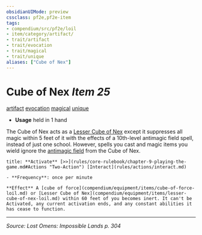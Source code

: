 ```yaml
---
obsidianUIMode: preview
cssclass: pf2e,pf2e-item
tags:
- compendium/src/pf2e/loil
- item/category/artifact/
- trait/artifact
- trait/evocation
- trait/magical
- trait/unique
aliases: ["Cube of Nex"]
---
```

# Cube of Nex *Item 25*  
[artifact](artifact-gmg.md "Artifact Item Trait")  [evocation](evocation.md "Evocation School Trait")  [magical](magical.md "Magical Item Trait")  [unique](unique.md "Unique Rarity Trait")  

- **Usage** held in 1 hand

The Cube of Nex acts as a [Lesser Cube of Nex](lesser-cube-of-nex-loil.md) except it suppresses all magic within 5 feet of it with the effects of a 10th-level antimagic field spell, instead of just one school. However, spells you cast and magic items you wield ignore the [antimagic field](antimagic-field.md) from the Cube of Nex.

```ad-embed-ability
title: **Activate** [>>](rules/core-rulebook/chapter-9-playing-the-game.md#Actions "Two-Action") [Interact](rules/actions/interact.md)

- **Frequency**: once per minute

**Effect** A [cube of force](compendium/equipment/items/cube-of-force-loil.md) or [Lesser Cube of Nex](compendium/equipment/items/lesser-cube-of-nex-loil.md) within 60 feet of you becomes inert. It can't be Activated, any current activation ends, and any constant abilities it has cease to function.
```


---
*Source: Lost Omens: Impossible Lands p. 304*